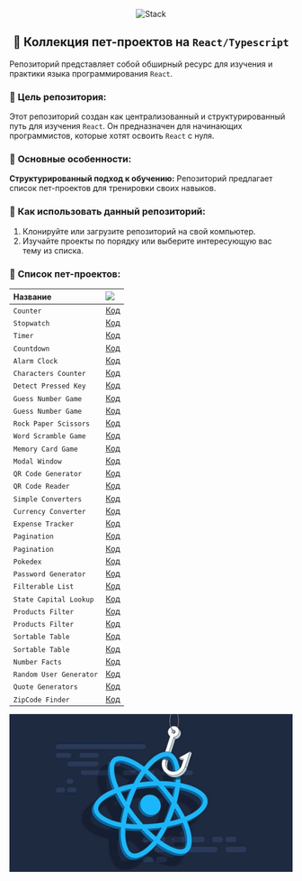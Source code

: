 <p align="center">
  <img src="https://skillicons.dev/icons?i=html,css,scss,tailwind,typescript,react,next,vite"  alt="Stack"/>
</p>

<h2 align="center">👋 Коллекция пет-проектов на <code>React/Typescript</code></h2>

Репозиторий представляет собой обширный ресурс для изучения и практики языка программирования `React`.

### 🚀 **Цель репозитория:**

Этот репозиторий создан как централизованный и структурированный путь для изучения `React`. Он предназначен для
начинающих программистов, которые хотят освоить `React` с нуля.

### 🚀 **Основные особенности:**

**Структурированный подход к обучению:** Репозиторий предлагает список пет-проектов для тренировки своих навыков.

### 🚀 **Как использовать данный репозиторий:**

1. Клонируйте или загрузите репозиторий на свой компьютер.
2. Изучайте проекты по порядку или выберите интересующую вас тему из списка.

### 🚀 **Список пет-проектов:**

| Название                | <img width='30' src="https://skillicons.dev/icons?i=github" /> |
|:------------------------|:---------------------------------------------------------------|
| `Counter`               | [Код](projects/01-counter)                                     |
| `Stopwatch`             | [Код](projects/02-stopwatch)                                   |
| `Timer`                 | [Код](projects/03-timer)                                       |
| `Countdown`             | [Код](projects/04-countdown)                                   |
| `Alarm Clock`           | [Код](projects/05-alarm-clock)                                 |
| `Characters Counter`    | [Код](projects/06-characters-counter)                          |
| `Detect Pressed Key`    | [Код](projects/07-detect-pressed-key)                          |
| `Guess Number Game`     | [Код](projects/08-guess-number)                                |
| `Guess Number Game`     | [Код](projects/09-guess-number)                                |
| `Rock Paper Scissors`   | [Код](projects/10-rock-paper-scissor)                          |
| `Word Scramble Game`    | [Код](projects/11-word-scramble-game)                          |
| `Memory Card Game`      | [Код](projects/12-memory-card)                                 |
| `Modal Window`          | [Код](projects/13-modal-window)                                |
| `QR Code Generator`     | [Код](projects/14-qr-code-generator)                           |
| `QR Code Reader`        | [Код](projects/15-qr-code-reader)                              |
| `Simple Converters`     | [Код](projects/16-simple-converters)                           |
| `Currency Converter`    | [Код](projects/17-currency-converter)                          |
| `Expense Tracker`       | [Код](projects/18-expense-tracker)                             |
| `Pagination`            | [Код](projects/19-pagination)                                  |
| `Pagination`            | [Код](projects/20-pagination)                                  |
| `Pokedex`               | [Код](projects/21-pokedex)                                     |
| `Password Generator`    | [Код](projects/22-password-generator)                          |
| `Filterable List`       | [Код](projects/23-filterable-list)                             |
| `State Capital Lookup`  | [Код](projects/24-state-capital-lookup)                        |
| `Products Filter`       | [Код](projects/25-filter-products)                             |
| `Products Filter`       | [Код](projects/26-filter-products)                             |
| `Sortable Table`        | [Код](projects/27-sortable-table)                              |
| `Sortable Table`        | [Код](projects/28-sortable-table)                              |
| `Number Facts`          | [Код](projects/29-number-facts)                                |
| `Random User Generator` | [Код](projects/30-random-user-generator)                       |
| `Quote Generators`      | [Код](projects/31-quote-generators)                            |
| `ZipCode Finder`        | [Код](projects/32-zipcode-finder)                              |

![Превью](preview.jpg)
